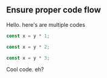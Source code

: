 ## Ensure proper code flow

Hello. here's are multiple codes

```js
const x = y * 1;
```

```js
const x = y * 2;
```

```js
const x = y * 3;
```

Cool code. eh?
